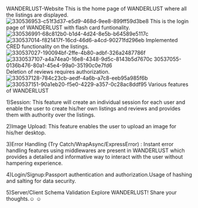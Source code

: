 WANDERLUST-Website
This is the home page of WANDERLUST where all the listings are displayed.
![330536953-c51f3d37-e5d9-468d-9ee8-899ff59d3be8](https://github.com/user-attachments/assets/e4465857-f16a-4c5b-80d1-f7ab2996f1b3)
This is the login page of WANDERLUST with flash card funtionality.
![330536991-68c812b0-b1d4-4d24-8e5b-b64589e5117c](https://github.com/user-attachments/assets/62f1090e-37e0-45b4-ac03-a371bb4acb00)
![330537014-f821417f-16cd-46d6-a4cd-90271fd296eb](https://github.com/user-attachments/assets/8f897572-0a2c-4ac2-a311-9d9a98241f2f)
Implemented CRED functionality on the listings.
![330537027-190094bf-2ffe-4b80-adbf-326a2487786f](https://github.com/user-attachments/assets/d351a714-665d-4924-97f5-9eb625b9892e)
![3![330537107-a4a74ea0-16e8-4348-9d5c-8143b5d7670c](https://github.com/user-attachments/assets/25b2f4ec-55ae-4c31-8945-e926fc389b7f)
30537055-0136b476-80a1-45e4-99a0-35190c0e7fd6](https://github.com/user-attachments/assets/39b040fd-20b2-4101-8f34-b4d461a43ea8)
Deletion of reviews requires authorization.
![330537128-784c23cb-aedf-4a6b-a7c8-eeb95a985f6b](https://github.com/user-attachments/assets/10ad34c5-60c1-45ef-a6bb-60cc4e1ed97f)
![330537151-90a1eb20-f5e0-4229-a357-0c28ac8ddf95](https://github.com/user-attachments/assets/222abe31-cd67-484e-9086-4ef9200291a3)
Various features of WANDERLUST

1)Session: This feature will create an individual session for each user and enable the user to create his/her own listings and reviews and provides them with authority over the listings.

2)Image Upload: This feature enables the user to upload an image for his/her desktop.

3)Error Handling (Try Catch/WrapAsync/ExpressError) : Instant error handling features using middlewares are present in WANDERLUST which provides a detailed and informative way to interact with the user without hampering experience.

4)Login/Signup:Passport authentication and authorization.Usage of hashing and salting for data security.

5)Server/Client Schema Validation
Explore WANDERLUST! Share your thoughts.☺️ ☺️


